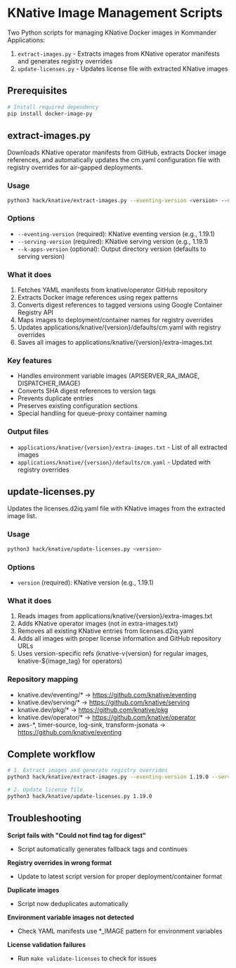# KNative Image Management Scripts

Two Python scripts for managing KNative Docker images in Kommander Applications:

1. `extract-images.py` - Extracts images from KNative operator manifests and generates registry overrides
2. `update-licenses.py` - Updates license file with extracted KNative images

## Prerequisites

```bash
# Install required dependency
pip install docker-image-py
```

## extract-images.py

Downloads KNative operator manifests from GitHub, extracts Docker image references, and automatically updates the cm.yaml configuration file with registry overrides for air-gapped deployments.

### Usage

```bash
python3 hack/knative/extract-images.py --eventing-version <version> --serving-version <version> [--k-apps-version <version>]
```

### Options

- `--eventing-version` (required): KNative eventing version (e.g., 1.19.1)
- `--serving-version` (required): KNative serving version (e.g., 1.19.1)
- `--k-apps-version` (optional): Output directory version (defaults to serving version)

### What it does

1. Fetches YAML manifests from knative/operator GitHub repository
2. Extracts Docker image references using regex patterns
3. Converts digest references to tagged versions using Google Container Registry API
4. Maps images to deployment/container names for registry overrides
5. Updates applications/knative/{version}/defaults/cm.yaml with registry overrides
6. Saves all images to applications/knative/{version}/extra-images.txt

### Key features

- Handles environment variable images (APISERVER_RA_IMAGE, DISPATCHER_IMAGE)
- Converts SHA digest references to version tags
- Prevents duplicate entries
- Preserves existing configuration sections
- Special handling for queue-proxy container naming

### Output files

- `applications/knative/{version}/extra-images.txt` - List of all extracted images
- `applications/knative/{version}/defaults/cm.yaml` - Updated with registry overrides

## update-licenses.py

Updates the licenses.d2iq.yaml file with KNative images from the extracted image list.

### Usage

```bash
python3 hack/knative/update-licenses.py <version>
```

### Options

- `version` (required): KNative version (e.g., 1.19.1)

### What it does

1. Reads images from applications/knative/{version}/extra-images.txt
2. Adds KNative operator images (not in extra-images.txt)
3. Removes all existing KNative entries from licenses.d2iq.yaml
4. Adds all images with proper license information and GitHub repository URLs
5. Uses version-specific refs (knative-v{version} for regular images, knative-${image_tag} for operators)

### Repository mapping

- knative.dev/eventing/* -> https://github.com/knative/eventing
- knative.dev/serving/* -> https://github.com/knative/serving
- knative.dev/pkg/* -> https://github.com/knative/pkg
- knative.dev/operator/* -> https://github.com/knative/operator
- aws-*, timer-source, log-sink, transform-jsonata -> https://github.com/knative/eventing

## Complete workflow

```bash
# 1. Extract images and generate registry overrides
python3 hack/knative/extract-images.py --eventing-version 1.19.0 --serving-version 1.19.0 --k-apps-version 1.19.0

# 2. Update license file
python3 hack/knative/update-licenses.py 1.19.0
```

## Troubleshooting

**Script fails with "Could not find tag for digest"**
- Script automatically generates fallback tags and continues

**Registry overrides in wrong format**
- Update to latest script version for proper deployment/container format

**Duplicate images**
- Script now deduplicates automatically

**Environment variable images not detected**
- Check YAML manifests use *_IMAGE pattern for environment variables

**License validation failures**
- Run `make validate-licenses` to check for issues
